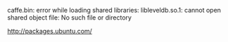 <!-- 
.. title: Debugging "cannot open shared object file: No such file or directory"
.. slug: debugging-shared-library-not-found
.. date: 2017-01-29 11:35:57 UTC-05:00
.. tags: ubuntu, debian, debugging
.. category:
.. link: 
.. description: 'Debugging and fixing error while loading shared libraries' 'cannot open shared object file: No such file or directory' error messages.
.. type: text
-->


caffe.bin: error while loading shared libraries: libleveldb.so.1: cannot open shared object file: No such file or directory

http://packages.ubuntu.com/
